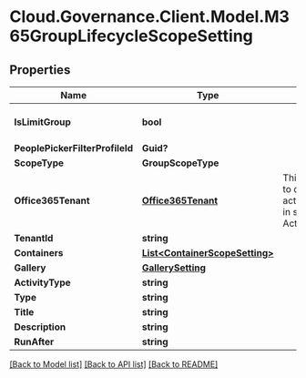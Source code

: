# Cloud.Governance.Client.Model.M365GroupLifecycleScopeSetting
## Properties

Name | Type | Description | Notes
------------ | ------------- | ------------- | -------------
**IsLimitGroup** | **bool** |  | [optional] [default to false]
**PeoplePickerFilterProfileId** | **Guid?** |  | [optional] 
**ScopeType** | **GroupScopeType** |  | [optional] 
**Office365Tenant** | [**Office365Tenant**](Office365Tenant.md) | This class is used to deserialize the activity tree node in service ActivityGalleryFlow | [optional] 
**TenantId** | **string** |  | [optional] 
**Containers** | [**List&lt;ContainerScopeSetting&gt;**](ContainerScopeSetting.md) |  | [optional] 
**Gallery** | [**GallerySetting**](GallerySetting.md) |  | [optional] 
**ActivityType** | **string** |  | [optional] 
**Type** | **string** |  | [optional] 
**Title** | **string** |  | [optional] 
**Description** | **string** |  | [optional] 
**RunAfter** | **string** |  | [optional] 

[[Back to Model list]](../README.md#documentation-for-models) [[Back to API list]](../README.md#documentation-for-api-endpoints) [[Back to README]](../README.md)

